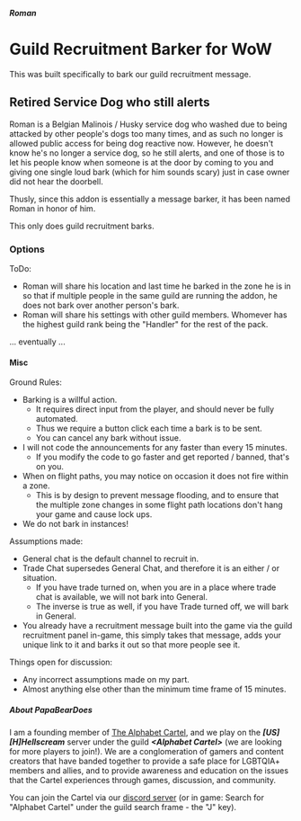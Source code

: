 ***Roman***
# Guild Recruitment Barker for WoW
This was built specifically to bark our guild recruitment message.

## Retired Service Dog who still alerts
Roman is a Belgian Malinois / Husky service dog who washed due to being attacked by other people's dogs too many times, and as such no longer is allowed public access for being dog reactive now. However, he doesn't know he's no longer a service dog, so he still alerts, and one of those is to let his people know when someone is at the door by coming to you and giving one single loud bark (which for him sounds scary) just in case owner did not hear the doorbell.

Thusly, since this addon is essentially a message barker, it has been named Roman in honor of him.

This only does guild recruitment barks.

### Options
ToDo:
* Roman will share his location and last time he barked in the zone he is in so that if multiple people in the same guild are running the addon, he does not bark over another person's bark.
* Roman will share his settings with other guild members. Whomever has the highest guild rank being the "Handler" for the rest of the pack.

... eventually ...

#### Misc
Ground Rules:
* Barking is a willful action.
  * It requires direct input from the player, and should never be fully automated.
  * Thus we require a button click each time a bark is to be sent.
  * You can cancel any bark without issue.
* I will not code the announcements for any faster than every 15 minutes.
  * If you modify the code to go faster and get reported / banned, that's on you.
* When on flight paths, you may notice on occasion it does not fire within a zone.
  * This is by design to prevent message flooding, and to ensure that the multiple zone changes in some flight path locations don't hang your game and cause lock ups.
* We do not bark in instances!

Assumptions made:
* General chat is the default channel to recruit in.
* Trade Chat supersedes General Chat, and therefore it is an either / or situation.
  * If you have trade turned on, when you are in a place where trade chat is available, we will not bark into General.
  * The inverse is true as well, if you have Trade turned off, we will bark in General.
* You already have a recruitment message built into the game via the guild recruitment panel in-game, this simply takes that message, adds your unique link to it and barks it out so that more people see it.

Things open for discussion:
* Any incorrect assumptions made on my part.
* Almost anything else other than the minimum time frame of 15 minutes.

##### About PapaBearDoes
I am a founding member of [The Alphabet Cartel](https://discord.alphabetcartel.org), and we play on the ***\[US\]\[H\]Hellscream*** server under the guild ***&lt;Alphabet Cartel&gt;*** (we are looking for more players to join!).  We are a conglomeration of gamers and content creators that have banded together to provide a safe place for LGBTQIA+ members and allies, and to provide awareness and education on the issues that the Cartel experiences through games, discussion, and community.

You can join the Cartel via our [discord server](https://discord.alphabetcartel.org) (or in game: Search for "Alphabet Cartel" under the guild search frame - the "J" key).